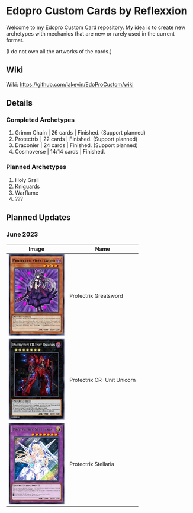 # Edopro Custom Cards by Reflexxion

Welcome to my Edopro Custom Card repository. My idea is to create new archetypes with mechanics that are new or rarely used in the current format.

(I do not own all the artworks of the cards.)

## Wiki

Wiki: https://github.com/lakevin/EdoProCustom/wiki

## Details

### Completed Archetypes

1. Grimm Chain | 26 cards | Finished. (Support planned)
2. Protectrix | 22 cards | Finished. (Support planned)
3. Draconier | 24 cards | Finished. (Support planned)
4. Cosmoverse | 14/14 cards | Finished.

### Planned Archetypes

1. Holy Grail
2. Kniguards
3. Warflame
4. ???

## Planned Updates

### June 2023

| Image                                                     | Name                        |
| --------------------------------------------------------- | --------------------------- |
| <img src="./pics/955000023.jpg" width="150" height="219"> | Protectrix Greatsword       |
| <img src="./pics/955000024.jpg" width="150" height="219"> | Protectrix CR-Unit Unicorn  |
| <img src="./pics/955000025.jpg" width="150" height="219"> | Protectrix Stellaria        |

